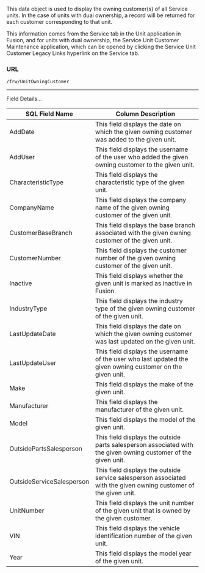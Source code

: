 This data object is used to display the owning customer(s) of all Service units. In the case of units with dual ownership, a record will be returned for each customer corresponding to that unit.

This information comes from the Service tab in the Unit application in Fusion, and for units with dual ownership, the Service Unit Customer Maintenance application, which can be opened by clicking the Service Unit Customer Legacy Links hyperlink on the Service tab.

### URL
```
/frw/UnitOwningCustomer
```


<hr>
Field Details...

| **SQL Field Name**        | **Column Description**                                                                                           |
|---|---|
| AddDate                   | This field displays the date on which the given owning customer was added to the given unit.                     |
| AddUser                   | This field displays the username of the user who added the given owning customer to the given unit.              |
| CharacteristicType        | This field displays the characteristic type of the given unit.                                                   |
| CompanyName               | This field displays the company name of the given owning customer of the given unit.                             |
| CustomerBaseBranch        | This field displays the base branch associated with the given owning customer of the given unit.                 |
| CustomerNumber            | This field displays the customer number of the given owning customer of the given unit.                          |
| Inactive                  | This field displays whether the given unit is marked as inactive in Fusion.                                      |
| IndustryType              | This field displays the industry type of the given owning customer of the given unit.                            |
| LastUpdateDate            | This field displays the date on which the given owning customer was last updated on the given unit.              |
| LastUpdateUser            | This field displays the username of the user who last updated the given owning customer on the given unit.       |
| Make                      | This field displays the make of the given unit.                                                                  |
| Manufacturer              | This field displays the manufacturer of the given unit.                                                          |
| Model                     | This field displays the model of the given unit.                                                                 |
| OutsidePartsSalesperson   | This field displays the outside parts salesperson associated with the given owning customer of the given unit.   |
| OutsideServiceSalesperson | This field displays the outside service salesperson associated with the given owning customer of the given unit. |
| UnitNumber                | This field displays the unit number of the given unit that is owned by the given customer.                       |
| VIN                       | This field displays the vehicle identification number of the given unit.                                         |
| Year                      | This field displays the model year of the given unit.                                                            |

